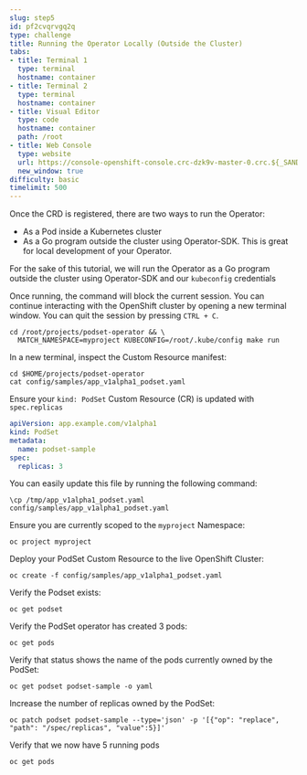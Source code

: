 ```yaml
---
slug: step5
id: pf2cvqrvgq2q
type: challenge
title: Running the Operator Locally (Outside the Cluster)
tabs:
- title: Terminal 1
  type: terminal
  hostname: container
- title: Terminal 2
  type: terminal
  hostname: container
- title: Visual Editor
  type: code
  hostname: container
  path: /root
- title: Web Console
  type: website
  url: https://console-openshift-console.crc-dzk9v-master-0.crc.${_SANDBOX_ID}.instruqt.io
  new_window: true
difficulty: basic
timelimit: 500
---
```

Once the CRD is registered, there are two ways to run the Operator:

* As a Pod inside a Kubernetes cluster
* As a Go program outside the cluster using Operator-SDK. This is great for local development of your Operator.

For the sake of this tutorial, we will run the Operator as a Go program outside the cluster using Operator-SDK and our `kubeconfig` credentials

Once running, the command will block the current session. You can continue interacting with the OpenShift cluster by opening a new terminal window. You can quit the session by pressing `CTRL + C`.

```
cd /root/projects/podset-operator && \
  MATCH_NAMESPACE=myproject KUBECONFIG=/root/.kube/config make run
```

In a new terminal, inspect the Custom Resource manifest:

```
cd $HOME/projects/podset-operator
cat config/samples/app_v1alpha1_podset.yaml
```

Ensure your `kind: PodSet` Custom Resource (CR) is updated with `spec.replicas`

```yaml
apiVersion: app.example.com/v1alpha1
kind: PodSet
metadata:
  name: podset-sample
spec:
  replicas: 3
```

You can easily update this file by running the following command:

```
\cp /tmp/app_v1alpha1_podset.yaml config/samples/app_v1alpha1_podset.yaml
```

Ensure you are currently scoped to the `myproject` Namespace:

```
oc project myproject
```

Deploy your PodSet Custom Resource to the live OpenShift Cluster:

```
oc create -f config/samples/app_v1alpha1_podset.yaml
```

Verify the Podset exists:

```
oc get podset
```

Verify the PodSet operator has created 3 pods:

```
oc get pods
```

Verify that status shows the name of the pods currently owned by the PodSet:

```
oc get podset podset-sample -o yaml
```

Increase the number of replicas owned by the PodSet:

```
oc patch podset podset-sample --type='json' -p '[{"op": "replace", "path": "/spec/replicas", "value":5}]'
```

Verify that we now have 5 running pods
```
oc get pods
```
